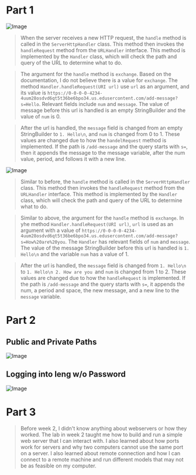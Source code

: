 # Part 1
![Image](https://i.imgur.com/YRhddNr.png)
> When the server receives a new HTTP request, the ```handle``` method is called in the ```ServerHttpHandler``` class.
> This method then invokes the ```handleRequest``` method from the ```URLHandler``` interface. This method is implemented
> by the ```Handler``` class, which will check the path and query of the URL to determine what to do.

> The argument for the ```handle``` method is ```exchange```. Based on the documentation, I do not believe
> there is a value for ```exchange```. The method ```Handler.handleRequest(URI url)``` use ```url``` as an argument, and its
> value is ```https://0-0-0-0-4234-4uum28osdvd6qt5t36be6bpo34.us.edusercontent.com/add-message?s=Hello```. Relevant fields
> include ```num``` and ```message```. The value of message before this url is handled is an empty StringBuilder and the value of
> ```num``` is 0.

> After the url is handled, the ```message``` field is changed from an empty StringBuilder to ```1. Hello\n```, and ```num```
> is changed from 0 to 1. These values are changed due to how the ```handelRequest``` method is implemented. If the path is
> ```/add-message``` and the query starts with ```s=```, then it appends the message to the message variable, after the num value,
> period, and follows it with a new line. 

![Image](https://i.imgur.com/7GrFhK9.png)
> Similar to before, the ```handle``` method is called in the ```ServerHttpHandler``` class. This method then invokes the
> ```handleRequest``` method from the ```URLHandler``` interface. This method is implemented by the ```Handler``` class,
> which will check the path and query of the URL to determine what to do.

> Similar to above, the argument for the ```handle``` method is ```exchange```. In yhe method ```Handler.handleRequest(URI url)```,
> ```url``` is used as an argument with a value of
> ```https://0-0-0-0-4234-4uum28osdvd6qt5t36be6bpo34.us.edusercontent.com/add-message?s=How%20are%20you```. The ```Handler``` has
> relevant fields of ```num``` and ```message```. The value of the message StringBuilder before this url is handled is ```1. Hello\n```
> and the variable ```num``` has a value of 1.

> After the url is handled, the ```message``` field is changed from ```1. Hello\n``` to ```1. Hello\n 2. How are you ```and ```num```
> is changed from 1 to 2. These values are changed due to how the ```handleRequest``` is implemented. If the path is ```/add-message```
> and the query starts with ```s=```, it appends the num, a period and space, the new message, and a new line to the ```message```
> variable.

# Part 2
## Public and Private Paths
![Image](https://i.imgur.com/CX0BURu.png)
## Logging into Ieng w/o Password
![Image](https://i.imgur.com/do79Vbk.png)

# Part 3
> Before week 2, I didn't know anything about webservers or how they worked. The lab in week 2 taught me how to build and run a simple
> web server that I can interact with.  I also learned about how ports work for servers and why two computers cannot use the same port
> on a server. I also learned about remote connection and how I can connect to a remote machine and run different models that may not
> be as feasible on my computer. 

